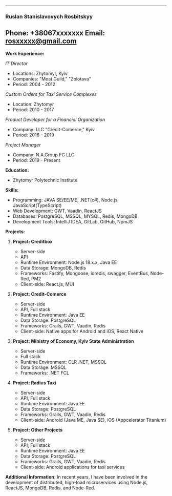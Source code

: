 
---

### Ruslan Stanislavovych Rosbitskyy
Phone: +38067xxxxxxx
Email: rosxxxxx@gmail.com
---

**Work Experience:**

*IT Director*
- Locations: Zhytomyr, Kyiv
- Companies: "Meat Guild," "Zolotava"
- Period: 2004 - 2012

*Custom Orders for Taxi Service Complexes*
- Location: Zhytomyr
- Period: 2010 - 2017

*Product Developer for a Financial Organization*
- Company: LLC "Credit-Comerce," Kyiv
- Period: 2016 - 2019

*Project Manager*
- Company: N.A.Group FC LLC
- Period: 2019 - Present

**Education:**
- Zhytomyr Polytechnic Institute

**Skills:**
- Programming: JAVA SE/EE/ME, .NET(c#), Node.js, JavaScript(TypeScript)
- Web Development: GWT, Vaadin, ReactJS
- Databases: PostgreSQL, MSSQL, MYSQL, Redis, MongoDB
- Development Tools: IntelliJ IDEA, GitLab, GitHub, NpmJS

**Projects:**
1. **Project: Creditbox**
    - Server-side
    - API
    - Runtime Environment: Node.js 18.x.x, Java EE
    - Data Storage: MongoDB, Redis
    - Frameworks: Fastify, Mongoose, ioredis, swagger, EventBus, Node-Red, PM2
    - Client-side: React.js, MUI

2. **Project: Credit-Comerce**
    - Server-side
    - API, Full stack
    - Runtime Environment: Java EE
    - Data Storage: PostgreSQL
    - Frameworks: Grails, GWT, Vaadin, Redis
    - Client-side: Native apps for Android and iOS, React Native

3. **Project: Ministry of Economy, Kyiv State Administration**
    - Server-side
    - Full stack
    - Runtime Environment: CLR .NET, MSSQL
    - Data Storage: MSSQL
    - Frameworks: .NET FCL

4. **Project: Radius Taxi**
    - Server-side
    - API, Full stack
    - Runtime Environment: Java EE
    - Data Storage: PostgreSQL
    - Frameworks: Grails, GWT, Vaadin, Redis
    - Client-side: Android (Java ME, Java SE), iOS (Appcelerator Titanium)

5. **Project: Other Projects**
    - Server-side
    - API, Full stack
    - Runtime Environment: Java EE
    - Data Storage: PostgreSQL
    - Frameworks: Grails, GWT, Vaadin, Redis
    - Client-side: Android applications for taxi services

**Additional Information:**
In recent years, I have been involved in the development of distributed, high-load microservices using Node.js, ReactJS, MongoDB, Redis, and Node-Red.